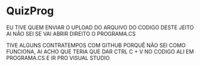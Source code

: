 # QuizProg

EU TIVE QUEM ENVIAR O UPLOAD DO ARQUIVO DO CODIGO DESTE JEITO AI NÃO SEI SE VAI ABRIR DIREITO O PROGRAMA.CS

TIVE ALGUNS CONTRATEMPOS COM GITHUB PORQUÊ NÃO SEI COMO FUNCIONA, AI ACHO QUE TERIA QUE DAR CTRL C + V NO CODIGO ALI EM PROGRAMA.CS E IR PRO VISUAL STUDIO
